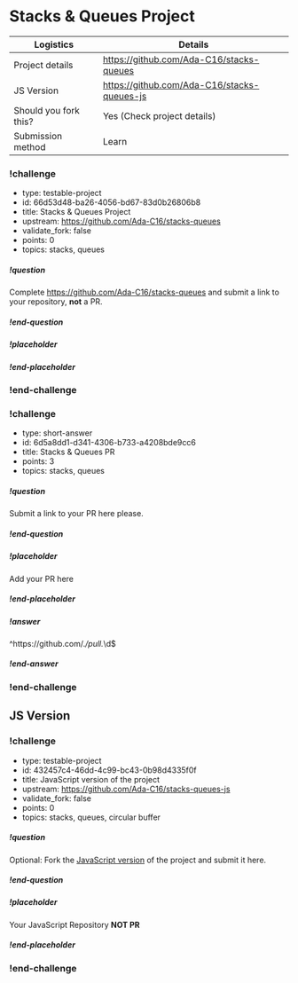 # Stacks & Queues Project

| Logistics             | Details                                     |
| --------------------- | ----------------------------------------    |
| Project details       | https://github.com/Ada-C16/stacks-queues    |
| JS Version            | https://github.com/Ada-C16/stacks-queues-js |
| Should you fork this? | Yes (Check project details)                 |
| Submission method     | Learn                                       |


### !challenge

* type: testable-project
* id: 66d53d48-ba26-4056-bd67-83d0b26806b8
* title: Stacks & Queues Project
* upstream: https://github.com/Ada-C16/stacks-queues
* validate_fork: false
* points: 0
* topics: stacks, queues

##### !question

Complete https://github.com/Ada-C16/stacks-queues and submit a link to your repository, **not** a PR.

##### !end-question

##### !placeholder


##### !end-placeholder

<!-- other optional sections -->
<!-- !hint - !end-hint (markdown, users can see after a failed attempt) -->
<!-- !rubric - !end-rubric (markdown, instructors can see while scoring a checkpoint) -->
<!-- !explanation - !end-explanation (markdown, students can see after answering correctly) -->

### !end-challenge

<!-- ======================= END CHALLENGE ======================= -->

<!-- >>>>>>>>>>>>>>>>>>>>>> BEGIN CHALLENGE >>>>>>>>>>>>>>>>>>>>>> -->
<!-- Replace everything in square brackets [] and remove brackets  -->

### !challenge

* type: short-answer
* id: 6d5a8dd1-d341-4306-b733-a4208bde9cc6
* title: Stacks & Queues PR
* points: 3
* topics: stacks, queues

##### !question

Submit a link to your PR here please.

##### !end-question

##### !placeholder

Add your PR here

##### !end-placeholder

##### !answer

^https:\/\/github.com\/.*\/pull.*\d$

##### !end-answer

<!-- other optional sections -->
<!-- !hint - !end-hint (markdown, users can see after a failed attempt) -->
<!-- !rubric - !end-rubric (markdown, instructors can see while scoring a checkpoint) -->
<!-- !explanation - !end-explanation (markdown, students can see after answering correctly) -->

### !end-challenge

<!-- ======================= END CHALLENGE ======================= -->

## JS Version

<!-- >>>>>>>>>>>>>>>>>>>>>> BEGIN CHALLENGE >>>>>>>>>>>>>>>>>>>>>> -->
<!-- Replace everything in square brackets [] and remove brackets  -->

### !challenge

* type: testable-project
* id: 432457c4-46dd-4c99-bc43-0b98d4335f0f
* title: JavaScript version of the project
* upstream: https://github.com/Ada-C16/stacks-queues-js
* validate_fork: false
* points: 0
* topics: stacks, queues, circular buffer

##### !question

Optional:  Fork the [JavaScript version](https://github.com/Ada-C16/stacks-queues-js) of the project and submit it here.  

##### !end-question

##### !placeholder

Your JavaScript Repository **NOT PR**

##### !end-placeholder

<!-- other optional sections -->
<!-- !hint - !end-hint (markdown, users can see after a failed attempt) -->
<!-- !rubric - !end-rubric (markdown, instructors can see while scoring a checkpoint) -->
<!-- !explanation - !end-explanation (markdown, students can see after answering correctly) -->

### !end-challenge

<!-- ======================= END CHALLENGE ======================= -->

